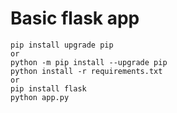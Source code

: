 # Basic flask app
```
pip install upgrade pip
or
python -m pip install --upgrade pip
python install -r requirements.txt
or
pip install flask
python app.py
```

